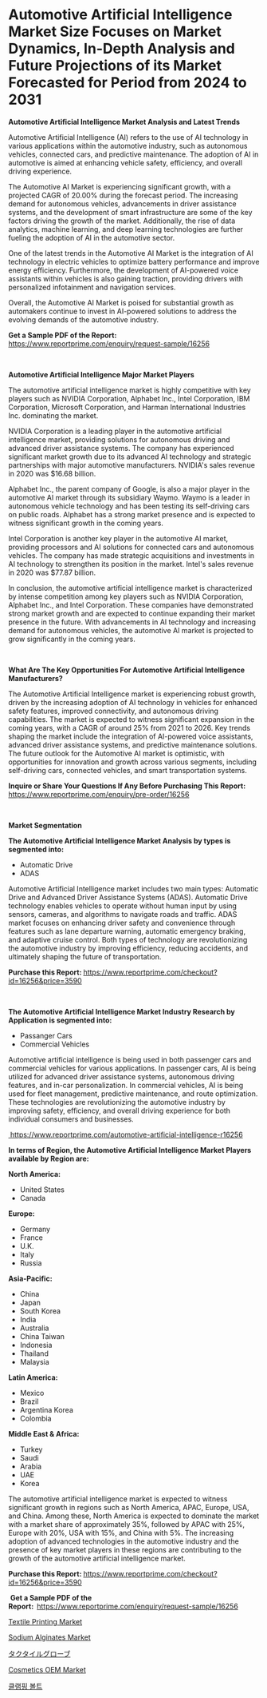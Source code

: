 <p><h1>Automotive Artificial Intelligence Market Size Focuses on Market Dynamics, In-Depth Analysis and Future Projections of its Market Forecasted for Period from 2024 to 2031</h1></p><p><strong>Automotive Artificial Intelligence Market Analysis and Latest Trends</strong></p>
<p><p>Automotive Artificial Intelligence (AI) refers to the use of AI technology in various applications within the automotive industry, such as autonomous vehicles, connected cars, and predictive maintenance. The adoption of AI in automotive is aimed at enhancing vehicle safety, efficiency, and overall driving experience.</p><p>The Automotive AI Market is experiencing significant growth, with a projected CAGR of 20.00% during the forecast period. The increasing demand for autonomous vehicles, advancements in driver assistance systems, and the development of smart infrastructure are some of the key factors driving the growth of the market. Additionally, the rise of data analytics, machine learning, and deep learning technologies are further fueling the adoption of AI in the automotive sector.</p><p>One of the latest trends in the Automotive AI Market is the integration of AI technology in electric vehicles to optimize battery performance and improve energy efficiency. Furthermore, the development of AI-powered voice assistants within vehicles is also gaining traction, providing drivers with personalized infotainment and navigation services.</p><p>Overall, the Automotive AI Market is poised for substantial growth as automakers continue to invest in AI-powered solutions to address the evolving demands of the automotive industry.</p></p>
<p><strong>Get a Sample PDF of the Report:&nbsp;</strong> <a href="https://www.reportprime.com/enquiry/request-sample/16256">https://www.reportprime.com/enquiry/request-sample/16256</a></p>
<p>&nbsp;</p>
<p><strong>Automotive Artificial Intelligence Major Market Players</strong></p>
<p><p>The automotive artificial intelligence market is highly competitive with key players such as NVIDIA Corporation, Alphabet Inc., Intel Corporation, IBM Corporation, Microsoft Corporation, and Harman International Industries Inc. dominating the market.</p><p>NVIDIA Corporation is a leading player in the automotive artificial intelligence market, providing solutions for autonomous driving and advanced driver assistance systems. The company has experienced significant market growth due to its advanced AI technology and strategic partnerships with major automotive manufacturers. NVIDIA's sales revenue in 2020 was $16.68 billion.</p><p>Alphabet Inc., the parent company of Google, is also a major player in the automotive AI market through its subsidiary Waymo. Waymo is a leader in autonomous vehicle technology and has been testing its self-driving cars on public roads. Alphabet has a strong market presence and is expected to witness significant growth in the coming years.</p><p>Intel Corporation is another key player in the automotive AI market, providing processors and AI solutions for connected cars and autonomous vehicles. The company has made strategic acquisitions and investments in AI technology to strengthen its position in the market. Intel's sales revenue in 2020 was $77.87 billion.</p><p>In conclusion, the automotive artificial intelligence market is characterized by intense competition among key players such as NVIDIA Corporation, Alphabet Inc., and Intel Corporation. These companies have demonstrated strong market growth and are expected to continue expanding their market presence in the future. With advancements in AI technology and increasing demand for autonomous vehicles, the automotive AI market is projected to grow significantly in the coming years.</p></p>
<p>&nbsp;</p>
<p><strong>What Are The Key Opportunities For Automotive Artificial Intelligence Manufacturers?</strong></p>
<p><p>The Automotive Artificial Intelligence market is experiencing robust growth, driven by the increasing adoption of AI technology in vehicles for enhanced safety features, improved connectivity, and autonomous driving capabilities. The market is expected to witness significant expansion in the coming years, with a CAGR of around 25% from 2021 to 2026. Key trends shaping the market include the integration of AI-powered voice assistants, advanced driver assistance systems, and predictive maintenance solutions. The future outlook for the Automotive AI market is optimistic, with opportunities for innovation and growth across various segments, including self-driving cars, connected vehicles, and smart transportation systems.</p></p>
<p><strong>Inquire or Share Your Questions If Any Before Purchasing This Report:</strong> <a href="https://www.reportprime.com/enquiry/pre-order/16256">https://www.reportprime.com/enquiry/pre-order/16256</a></p>
<p>&nbsp;</p>
<p><strong>Market Segmentation</strong></p>
<p><strong>The Automotive Artificial Intelligence Market Analysis by types is segmented into:</strong></p>
<p><ul><li>Automatic Drive</li><li>ADAS</li></ul></p>
<p><p>Automotive Artificial Intelligence market includes two main types: Automatic Drive and Advanced Driver Assistance Systems (ADAS). Automatic Drive technology enables vehicles to operate without human input by using sensors, cameras, and algorithms to navigate roads and traffic. ADAS market focuses on enhancing driver safety and convenience through features such as lane departure warning, automatic emergency braking, and adaptive cruise control. Both types of technology are revolutionizing the automotive industry by improving efficiency, reducing accidents, and ultimately shaping the future of transportation.</p></p>
<p><strong>Purchase this Report:&nbsp;</strong><a href="https://www.reportprime.com/checkout?id=16256&price=3590">https://www.reportprime.com/checkout?id=16256&price=3590</a></p>
<p>&nbsp;</p>
<p><strong>The Automotive Artificial Intelligence Market Industry Research by Application is segmented into:</strong></p>
<p><ul><li>Passanger Cars</li><li>Commercial Vehicles</li></ul></p>
<p><p>Automotive artificial intelligence is being used in both passenger cars and commercial vehicles for various applications. In passenger cars, AI is being utilized for advanced driver assistance systems, autonomous driving features, and in-car personalization. In commercial vehicles, AI is being used for fleet management, predictive maintenance, and route optimization. These technologies are revolutionizing the automotive industry by improving safety, efficiency, and overall driving experience for both individual consumers and businesses.</p></p>
<p><a href="https://www.reportprime.com/automotive-artificial-intelligence-r16256">&nbsp;https://www.reportprime.com/automotive-artificial-intelligence-r16256</a></p>
<p><strong>In terms of Region, the Automotive Artificial Intelligence Market Players available by Region are:</strong></p>
<p>
    <p> <strong> North America: </strong>
        <ul>
            <li>United States</li>
            <li>Canada</li>
        </ul>
        </p> 
    <p> <strong> Europe: </strong>
        <ul>
            <li>Germany</li>
            <li>France</li>
            <li>U.K.</li>
            <li>Italy</li>
            <li>Russia</li>
        </ul>
        </p> 
    <p> <strong> Asia-Pacific: </strong>
        <ul>
            <li>China</li>
            <li>Japan</li>
            <li>South Korea</li>
            <li>India</li>
            <li>Australia</li>
            <li>China Taiwan</li>
            <li>Indonesia</li>
            <li>Thailand</li>
            <li>Malaysia</li>
        </ul>
        </p> 
    <p> <strong> Latin America: </strong>
        <ul>
            <li>Mexico</li>
            <li>Brazil</li>
            <li>Argentina Korea</li>
            <li>Colombia</li>
        </ul>
        </p> 
    <p> <strong> Middle East & Africa: </strong>
        <ul>
            <li>Turkey</li>
            <li>Saudi</li>
            <li>Arabia</li>
            <li>UAE</li>
            <li>Korea</li>
        </ul>
    </p>
    </p>
<p><p>The automotive artificial intelligence market is expected to witness significant growth in regions such as North America, APAC, Europe, USA, and China. Among these, North America is expected to dominate the market with a market share of approximately 35%, followed by APAC with 25%, Europe with 20%, USA with 15%, and China with 5%. The increasing adoption of advanced technologies in the automotive industry and the presence of key market players in these regions are contributing to the growth of the automotive artificial intelligence market.</p></p>
<p><strong>Purchase this Report: </strong><a href="https://www.reportprime.com/checkout?id=16256&price=3590">https://www.reportprime.com/checkout?id=16256&price=3590</a></p>
<p>&nbsp;<strong>Get a Sample PDF of the Report:&nbsp;&nbsp;</strong><a href="https://www.reportprime.com/enquiry/request-sample/16256">https://www.reportprime.com/enquiry/request-sample/16256</a></p>
<p><strong></strong></p>
<p><p><a href="https://issuu.com/reportprime-2/docs/textile-printing-market-size-2030.pptx">Textile Printing Market</a></p><p><a href="https://issuu.com/reportprime-2/docs/sodium-alginates-market-size-2030.pptx">Sodium Alginates Market</a></p><p><a href="https://github.com/MosesSpinka1914/Market-Research-Report-List-1/blob/main/896586426168.md">タクタイルグローブ</a></p><p><a href="https://github.com/sonuprakash1/Market-Research-Report-List-2/blob/main/cosmetics-oem-market.md">Cosmetics OEM Market</a></p><p><a href="https://github.com/vsn7qpua81q/Market-Research-Report-List-1/blob/main/441848024328.md">클램핑 볼트</a></p></p>